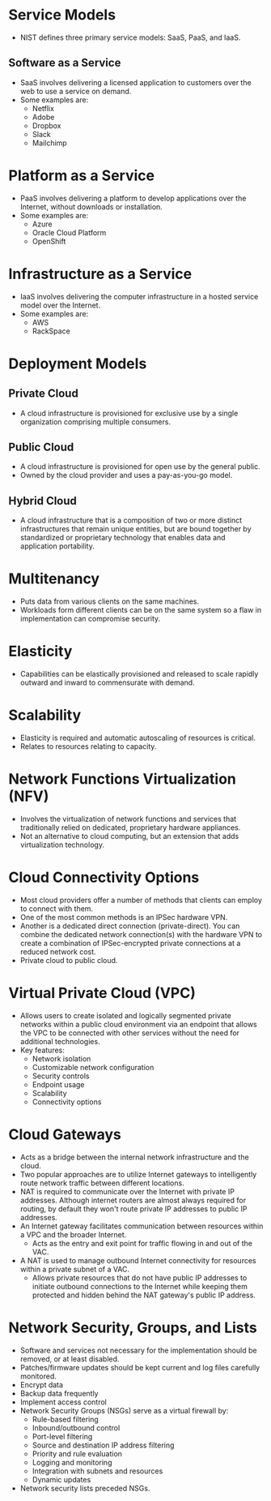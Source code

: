 # Service Models
- NIST defines three primary service models: SaaS, PaaS, and IaaS.

## Software as a Service
- SaaS involves delivering a licensed application to customers over the web to use a service on demand.
- Some examples are:
	- Netflix
	- Adobe
	- Dropbox
	- Slack
	- Mailchimp

# Platform as a Service
- PaaS involves delivering a platform to develop applications over the Internet, without downloads or installation.
- Some examples are:
	- Azure
	- Oracle Cloud Platform
	- OpenShift

# Infrastructure as a Service
- IaaS involves delivering the computer infrastructure in a hosted service model over the Internet.
- Some examples are:
	- AWS
	- RackSpace

# Deployment Models

## Private Cloud
- A cloud infrastructure is provisioned for exclusive use by a single organization comprising multiple consumers.

## Public Cloud
- A cloud infrastructure is provisioned for open use by the general public.
- Owned by the cloud provider and uses a pay-as-you-go model.

## Hybrid Cloud
- A cloud infrastructure that is a composition of two or more distinct infrastructures that remain unique entities, but are bound together by standardized or proprietary technology that enables data and application portability.

# Multitenancy
- Puts data from various clients on the same machines.
- Workloads form different clients can be on the same system so a flaw in implementation can compromise security.

# Elasticity
- Capabilities can be elastically provisioned and released to scale rapidly outward and inward to commensurate with demand.

# Scalability
- Elasticity is required and automatic autoscaling of resources is critical.
- Relates to resources relating to capacity.

# Network Functions Virtualization (NFV)
- Involves the virtualization of network functions and services that traditionally relied on dedicated, proprietary hardware appliances.
- Not an alternative to cloud computing, but an extension that adds virtualization technology.

# Cloud Connectivity Options
- Most cloud providers offer a number of methods that clients can employ to connect with them.
- One of the most common methods is an IPSec hardware VPN.
- Another is a dedicated direct connection (private-direct). You can combine the dedicated network connection(s) with the hardware VPN to create a combination of IPSec-encrypted private connections at a reduced network cost.
- Private cloud to public cloud.

# Virtual Private Cloud (VPC)
- Allows users to create isolated and logically segmented private networks within a public cloud environment via an endpoint that allows the VPC to be connected with other services without the need for additional technologies.
- Key features:
	- Network isolation
	- Customizable network configuration
	- Security controls
	- Endpoint usage
	- Scalability
	- Connectivity options

# Cloud Gateways
- Acts as a bridge between the internal network infrastructure and the cloud.
- Two popular approaches are to utilize Internet gateways to intelligently route network traffic between different locations.
- NAT is required to communicate over the Internet with private IP addresses. Although internet routers are almost always required for routing, by default they won't route private IP addresses to public IP addresses.
- An Internet gateway facilitates communication between resources within a VPC and the broader Internet.
	- Acts as the entry and exit point for traffic flowing in and out of the VAC.
- A NAT is used to manage outbound Internet connectivity for resources within a private subnet of a VAC.
	- Allows private resources that do not have public IP addresses to initiate outbound connections to the Internet while keeping them protected and hidden behind the NAT gateway's public IP address.

# Network Security, Groups, and Lists
- Software and services not necessary for the implementation should be removed, or at least disabled.
- Patches/firmware updates should be kept current and log files carefully monitored.
- Encrypt data
- Backup data frequently
- Implement access control
- Network Security Groups (NSGs) serve as a virtual firewall by:
	- Rule-based filtering
	- Inbound/outbound control
	- Port-level filtering
	- Source and destination IP address filtering
	- Priority and rule evaluation
	- Logging and monitoring
	- Integration with subnets and resources
	- Dynamic updates 
- Network security lists preceded NSGs.